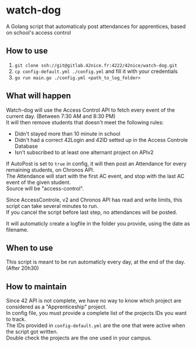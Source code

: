 # watch-dog
A Golang script that automaticaly post attendances for apprentices, based on school's access control  
  
## How to use  
1. `git clone ssh://git@gitlab.42nice.fr:4222/42nice/watch-dog.git`  
2. `cp config-default.yml ./config.yml` and fill it with your credentials  
3. `go run main.go ./config.yml <path_to_log_folder>`  
  
## What will happen  
Watch-dog will use the Access Control API to fetch every event of the current day. (Between 7:30 AM and 8:30 PM)  
It will then remove students that doesn't meet the following rules:  
- Didn't stayed more than 10 minute in school  
- Didn't had a correct 42Login and 42ID setted up in the Access Controle Database  
- Isn't subscribed to at least one alternant project on APIv2  
  
If AutoPost is set to `true` in config, it will then post an Attendance for every remaining students, on Chronos API.  
The Attendance will start with the first AC event, and stop with the last AC event of the given student.  
Source will be "access-control".  
  
Since AccessControle, v2 and Chronos API has read and write limits, this script can take several minutes to run.  
If you cancel the script before last step, no attendances will be posted.  

It will automaticly create a logfile in the folder you provide, using the date as filename.

## When to use
This script is meant to be run automaticly every day, at the end of the day. (After 20h30)  

## How to maintain
Since 42 API is not complete, we have no way to know which project are considered as a "Apprenticeship" project.  
In config file, you must provide a complete list of the projects IDs you want to track.   
The IDs provided in `config-default.yml` are the one that were active when the script got written.  
Double check the projects are the one used in your campus.  